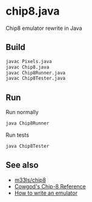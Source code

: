 # chip8.java

Chip8 emulator rewrite in Java

## Build
```sh
javac Pixels.java
javac Chip8.java
javac Chip8Runner.java
javac Chip8Tester.java
```

## Run

Run normally
```sh
java Chip8Runner
```

Run tests
```sh
java Chip8Tester
```

## See also

* [m33ls/chip8](https://github.com/m33ls/chip8/)
* [Cowgod's Chip-8 Reference](http://devernay.free.fr/hacks/chip8/C8TECH10.HTM)
* [How to write an emulator](https://multigesture.net/articles/how-to-write-an-emulator-chip-8-interpreter/)
